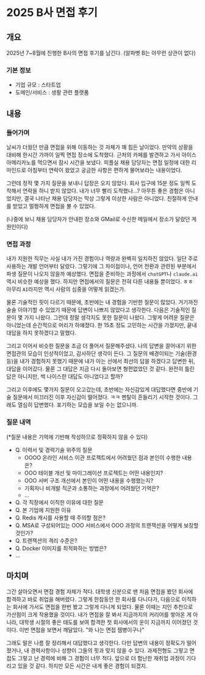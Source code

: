 # 2025 B사 면접 후기



## 개요

2025년 7~8월에 진행한 B사의 면접 후기를 남긴다. (알파벳 B는 아무런 상관이 없다)

### 기본 정보

- 기업 규모 : 스타트업
- 도메인/서비스 : 생활 관련 플랫폼



## 내용

### 들어가며

날씨가 더웠던 만큼 면접을 위해 이동하는 것 자체가 꽤 힘든 날이었다. 만약의 상황을 대비해 한시간 가까이 일찍 면접 장소에 도착했다. 근처의 카페를 발견하고 가서 아이스 아메리카노를 먹으면서 잠시 시간을 보냈다. 피플실 채용 담당자는 면접 일정에 대한 리마인드로 아침부터 연락이 왔었고 궁금한 사항은 편하게 물어보라는 내용이었다. 

그런데 정작 몇 가지 질문을 보내니 답장은 오지 않았다. 회사 입구에 15분 정도 일찍 도착해서 연락을 하니 받지 않았다. 내가 너무 빨리 도착했나...? 아무튼 좋은 경험은 아니었지만, 결국 나타난 채용 담당자는 막상 그렇게 이상한 사람은 아니었다. 친절하게 안내를 받았고 멀쩡하게 면접을 볼 수 있었다. 

(나중에 보니 채용 담당자가 안내한 장소와 GMail로 수신한 메일에서 장소가 달랐던 게 원인이다)



### 면접 과정

내가 지원한 직무는 사실 내가 가진 경험이나 역량과 완벽히 일치하진 않았다. 일단 주로 사용하는 개발 언어부터 달랐다. 그렇기에 그 차이점이나, 언어 전환과 관련된 부분에서 파생 질문이 나오지 않을까 예상했다. 면접을 준비하는 과정에서 `chatGPT`나 `claude.ai` 역시 비슷한 예상을 했다. 하지만 면접에서의 질문은 전혀 다른 내용들 뿐이었다. ㅎㅎ 아무리 `AI`라지만 역시 사람의 심중을 어떻게 읽겠는가.

물론 기술적인 핏이 다르기 때문에, 초반에는 내 경험을 기반한 질문이 많았다. 거기까진 술술 이야기할 수 있었기 때문에 답변이 나쁘지 않았다고 생각한다. 다음은 기술적인 질문이 몇 가지 나왔다. 그런데 정말 생각지도 못한 질문이 나왔다. 그렇게 어려운 질문은 아니었는데 순간적으로 머리가 하얘졌다. 한 15초 정도 고민하는 시간을 가졌지만, 끝내 대답을 하지 못하겠다고 말했다.

그리고 이어서 비슷한 질문을 조금 더 풀어서 질문해주셨다. 나의 답변을 끌어내기 위한 면접관의 모습이 인상적이었고, 감사하단 생각이 든다. 그 질문의 배경이되는 기술(환경 등)을 내가 경험하지 못했기 때문에 내가 아는 선에서 최선의 답을 하겠다고 답변한 뒤, 대답을 이어갔다. 물론 그 대답은 지금 다시 돌아보면 형편없었던 것 같다. 완전히 틀린 답은 아니지만, 썩 나이스한 대답도 아니었다고 할까?

그리고 이후에도 몇가지 질문이 오고갔는데, 초반에는 자신감있게 대답했다면 중반에 기술 질문에서 미끄러진 이후 자신감이 떨어졌다. ㅋㅋ 멘탈이 흔들리기 시작한 것이다. 그래도 열심히 답변했다. 포기하는 모습을 보일 수는 없으니까.

### 질문 내역

(*질문 내용은 기억에 기반해 작성하므로 정확하지 않을 수 있다)

- Q. 이력서 및 경력기술 위주의 질문
  - OOOO 온라인 서비스 이관 프로젝트에서 어려웠던 점과 본인이 수행한 내용은?
  - OOO 테이블 개선 및 마이그레이션 프로젝트는 어떤 내용인지?
  - OOO 서버 구조 개선에서 본인이 어떤 내용을 수행했는지?
  - 기획자나 비개발 직군과 소통하는 과정에서 어려웠던 기억은?
  - ...
- Q. 각 직장에서 이직한 이유에 대한 질문
- Q. 본 기업에 지원한 이유
- Q. Redis 캐시를 사용할 때 주의할 점은?
- Q. MSA로 구성되어있는 OOO 서비스에서 OOO 과정의 트랜잭션을 어떻게 보장할 것인가?
- Q. 트랜잭션의 격리 수준은?
- Q. Docker 이미지를 최적화하는 방법은?
- ...



## 마치며

그간 살아오면서 면접 경험 자체가 적다. 대학생 신분으로 맨 처음 면접을 봤던 회사에 합격하고 바로 취업을 해버렸다. 그렇게 한참동안 한 회사를 다니다가, 다음으로 이직하는 회사에 가서도 면접을 한번 봤고 그렇게 다니게 되었다. 물론 이때는 지인 추천으로 가산점이 크게 작용했을 것이다. 내가 면접을 잘 봐서 지금까지의 커리어를 쌓아온 게 아니라, 대학생 시절의 좋은 태도를 보여 합격한 첫 회사에서의 운이 지금까지 이어졌던 것이다. 이번 면접을 보면서 깨달았다. "와 나는 면접 젬병이구나"

그래도 말은 나름 잘 정리해서 대답했다고 생각한다. 다만 답변의 내용이 정확도가 떨어졌거나, 내 경력사항이나 성향이 그들의 핏과 맞지 않을 수 있다. 과제전형도 그렇고 면접도 그렇고 난 경력에 비해 그 경험이 너무 적다. 앞으로 더 험난한 재취업 과정이 기다리고 있을 것 같다. 하지만 모든 시간은 내게 좋은 경험이 되겠지.


